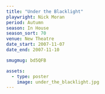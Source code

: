 ```yaml
---
title: "Under the Blacklight"
playwright: Nick Moran
period: Autumn
season: In House
season_sort: 70
venue: New Theatre
date_start: 2007-11-07
date_end: 2007-11-10

smugmug: bd5QFB

assets:
  - type: poster
    image: under_the_blacklight.jpg
---
```

